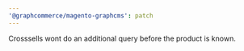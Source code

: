 ```yaml
---
'@graphcommerce/magento-graphcms': patch
---
```


Crosssells wont do an additional query before the product is known.
